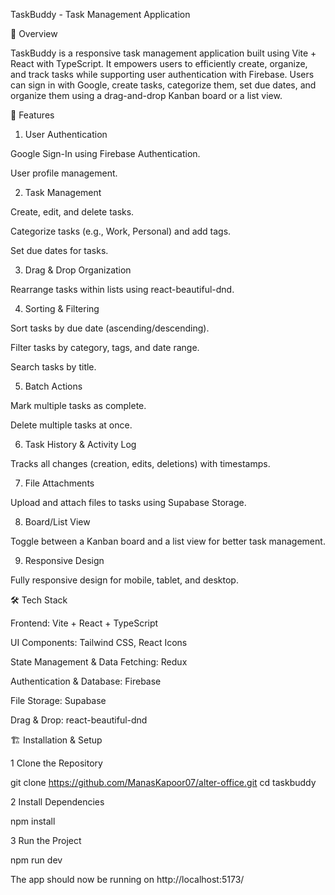 TaskBuddy - Task Management Application

🚀 Overview

TaskBuddy is a responsive task management application built using Vite + React with TypeScript. It empowers users to efficiently create, organize, and track tasks while supporting user authentication with Firebase. Users can sign in with Google, create tasks, categorize them, set due dates, and organize them using a drag-and-drop Kanban board or a list view.

🎯 Features

1. User Authentication

Google Sign-In using Firebase Authentication.

User profile management.

2. Task Management

Create, edit, and delete tasks.

Categorize tasks (e.g., Work, Personal) and add tags.

Set due dates for tasks.

3. Drag & Drop Organization

Rearrange tasks within lists using react-beautiful-dnd.

4. Sorting & Filtering

Sort tasks by due date (ascending/descending).

Filter tasks by category, tags, and date range.

Search tasks by title.

5. Batch Actions

Mark multiple tasks as complete.

Delete multiple tasks at once.

6. Task History & Activity Log

Tracks all changes (creation, edits, deletions) with timestamps.

7. File Attachments

Upload and attach files to tasks using Supabase Storage.

8. Board/List View

Toggle between a Kanban board and a list view for better task management.

9. Responsive Design

Fully responsive design for mobile, tablet, and desktop.

🛠️ Tech Stack

Frontend: Vite + React + TypeScript

UI Components: Tailwind CSS, React Icons

State Management & Data Fetching: Redux

Authentication & Database: Firebase

File Storage: Supabase

Drag & Drop: react-beautiful-dnd

🏗 Installation & Setup

1 Clone the Repository

git clone https://github.com/ManasKapoor07/alter-office.git
cd taskbuddy

2 Install Dependencies

npm install

3 Run the Project

npm run dev

The app should now be running on http://localhost:5173/ 
